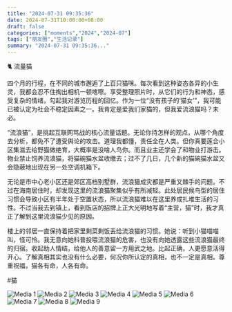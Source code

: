 ```yaml
---
title: "2024-07-31 09:35:36"
date: 2024-07-31T10:00:00+08:00
draft: false
categories: ["moments","2024","2024-07"]
tags: ["朋友圈","生活记录"]
summary: "2024-07-31 09:35:36..."
---
```


🐈 流量猫

四个月的行程，在不同的城市邂逅了上百只猫咪。每次看到这种姿态各异的小生灵，我都会忍不住掏出相机一顿喀嚓。享受整理照片时，从它们的行为和神态，感受复杂的情绪，勾起我对游览历程的回忆。作为一位“没有孩子的‘猫女’”，我可能已被认定为社会不稳定因素之一。我肯定是爱我们家猫的，但我爱流浪猫吗？未必。

“流浪猫”，是挑起互联网骂战的核心流量话题。无论你持怎样的观点，从哪个角度去分析，都免不了遭受舆论的攻击。道理我都懂，责任全在人类。但你真要莲合小区集滋去给野猫做绝育，大概率是没啥人鸟你。而且业主还学会了和物业打游击。物业禁止饲养流浪猫，将猫碗猫水盆收缴去；过不了几日，几个新的猫碗猫水盆又会隐蔽地出现在另一处空调机箱下。

无论是市中心老小区还是郊区高档别墅群，流浪猫成灾都是严重又棘手的问题。不过在海南居住时，却发现这里的流浪猫聚集似乎有所减轻。此处居民候鸟型的居住习惯会导致小区有半年处于空置状态，所以流浪猫难以在这里养成扎堆生活的习性。不过当我去到镇上，看到饭店的招牌上正大光明地写着“主营，猫”时，我才真正了解到这里流浪猫少见的原因。

楼上的邻居一直保持着把家里剩菜剩饭丢给流浪猫的习惯。她说：听到小猫喵喵叫，怪可怜。我无意向她科普投喂流浪猫的危害，也没有向她透露这些流浪猫最终的归宿。收起助人情结，给他人的善意留一方用武之地。比起正确，人更愿意活得开心。了解真相其实也没有什么必要，何况你所认定的真相，也不一定是真相。尊重祝福，猫各有命，人各有命。

#猫

![Media 1](/Moments/photos/2024-07-31/202407310935360.jpg)
![Media 2](/Moments/photos/2024-07-31/202407310935361.jpg)
![Media 3](/Moments/photos/2024-07-31/202407310935362.jpg)
![Media 4](/Moments/photos/2024-07-31/202407310935363.jpg)
![Media 5](/Moments/photos/2024-07-31/202407310935364.jpg)
![Media 6](/Moments/photos/2024-07-31/202407310935365.jpg)
![Media 7](/Moments/photos/2024-07-31/202407310935366.jpg)
![Media 8](/Moments/photos/2024-07-31/202407310935367.jpg)
![Media 9](/Moments/photos/2024-07-31/202407310935368.jpg)

